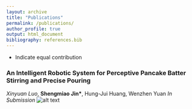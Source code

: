 ```yaml
---
layout: archive
title: "Publications"
permalink: /publications/
author_profile: true
output: html_document
bibliography: references.bib  
---
```

* Indicate equal contribution

### **An Intelligent Robotic System for Perceptive Pancake Batter Stirring and Precise Pouring**  
*Xinyuan Luo*, __Shengmiao Jin*__, Hung-Jui Huang, Wenzhen Yuan
*In Submission*
![alt text](/images/pouring.gif "Title")
